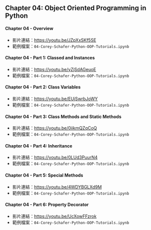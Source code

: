 ## Chapter 04: Object Oriented Programming in Python
#### Chapter 04 - Overview
* 影片連結：https://youtu.be/JZpXxSKf5SE
* 範例檔案：`04-Corey-Schafer-Python-OOP-Tutorials.ipynb`

#### Chapter 04 - Part 1: Classed and Instances
* 影片連結：https://youtu.be/yZjSdAGeuoE
* 範例檔案：`04-Corey-Schafer-Python-OOP-Tutorials.ipynb`

#### Chapter 04 - Part 2: Class Variables
* 影片連結：https://youtu.be/EUjSwrbJoWY
* 範例檔案：`04-Corey-Schafer-Python-OOP-Tutorials.ipynb`

#### Chapter 04 - Part 3: Class Methods and Static Methods
* 影片連結：https://youtu.be/0iikmQZqCoQ
* 範例檔案：`04-Corey-Schafer-Python-OOP-Tutorials.ipynb`

#### Chapter 04 - Part 4: Inheritance
* 影片連結：https://youtu.be/0LUd3PuurN4
* 範例檔案：`04-Corey-Schafer-Python-OOP-Tutorials.ipynb`

#### Chapter 04 - Part 5: Special Methods
* 影片連結：https://youtu.be/4WDYBGLXd9M
* 範例檔案：`04-Corey-Schafer-Python-OOP-Tutorials.ipynb`

#### Chapter 04 - Part 6: Property Decorator
* 影片連結：https://youtu.be/UcXowFFzrok
* 範例檔案：`04-Corey-Schafer-Python-OOP-Tutorials.ipynb`